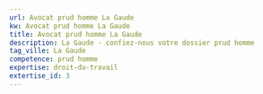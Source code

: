 ```yaml
---
url: Avocat prud homme La Gaude
kw: Avocat prud homme La Gaude
title: Avocat prud homme La Gaude
description: La Gaude - confiez-nous votre dossier prud homme
tag_ville: La Gaude
competence: prud homme
expertise: droit-du-travail
extertise_id: 3
---
```

